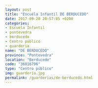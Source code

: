 ```yaml
---
layout: post
title: "Escuela Infantil DE BERDUCEDO"
date: 2017-09-20 20:57:05 +0200
categories:
- Escuela Infantil
- pontevedra
- berducedo
- Centro público
- guarderia
name: "DE BERDUCEDO"
province: "Pontevedra"
location: "Berducedo"
code: "36016796"
type: "Centro público"
img: guarderia.jpg
permalink: /guarderias/de-berducedo.html
---
```

